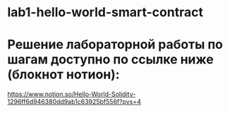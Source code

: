 ﻿# lab1-hello-world-smart-contract
# Решение лабораторной работы по шагам доступно по ссылке ниже (блокнот нотион):
https://www.notion.so/Hello-World-Solidity-1296ff6d946380dd9ab1c63925bf556f?pvs=4
